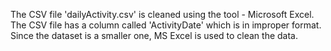 The CSV file 'dailyActivity.csv' is cleaned using the tool - Microsoft Excel.
The CSV file has a column called 'ActivityDate' which is in improper format. Since the dataset is a smaller one, MS Excel is used to clean the data.
